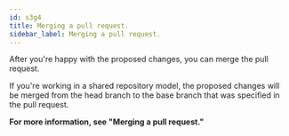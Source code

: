```yaml
---
id: s3g4
title: Merging a pull request.
sidebar_label: Merging a pull request.
---
```


After you're happy with the proposed changes, you can merge the pull request.

If you're working in a shared repository model, the proposed changes will be merged from the head branch to the base branch that was specified in the pull request.



**For more information, see "Merging a pull request."**
